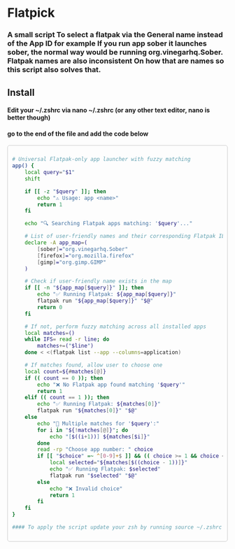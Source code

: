 # Flatpick

### A small script To select a flatpak via the General name instead of the App ID for example If you run app sober it launches sober, the normal way would be running org.vinegarhq.Sober. Flatpak names are also inconsistent On how that are names so this script also solves that.

## Install

#### Edit your ~/.zshrc via nano  ~/.zshrc  (or any other text editor, nano is better though)
#### go to the end of the file and add the code below
<div style="border: 1px solid #ccc; padding: 10px; border-radius: 5px;">

```bash
# Universal Flatpak-only app launcher with fuzzy matching
app() {
    local query="$1"
    shift

    if [[ -z "$query" ]]; then
        echo "⚠️ Usage: app <name>"
        return 1
    fi

    echo "🔍 Searching Flatpak apps matching: '$query'..."

    # List of user-friendly names and their corresponding Flatpak IDs
    declare -A app_map=(
        [sober]="org.vinegarhq.Sober"
        [firefox]="org.mozilla.firefox"
        [gimp]="org.gimp.GIMP"
    )

    # Check if user-friendly name exists in the map
    if [[ -n "${app_map[$query]}" ]]; then
        echo "✅ Running Flatpak: ${app_map[$query]}"
        flatpak run "${app_map[$query]}" "$@"
        return 0
    fi

    # If not, perform fuzzy matching across all installed apps
    local matches=()
    while IFS= read -r line; do
        matches+=("$line")
    done < <(flatpak list --app --columns=application)

    # If matches found, allow user to choose one
    local count=${#matches[@]}
    if (( count == 0 )); then
        echo "❌ No Flatpak app found matching '$query'"
        return 1
    elif (( count == 1 )); then
        echo "✅ Running Flatpak: ${matches[0]}"
        flatpak run "${matches[0]}" "$@"
    else
        echo "🚨 Multiple matches for '$query':"
        for i in "${!matches[@]}"; do
            echo "[$((i+1))] ${matches[$i]}"
        done
        read -rp "Choose app number: " choice
        if [[ "$choice" =~ ^[0-9]+$ ]] && (( choice >= 1 && choice <= count )); then
            local selected="${matches[$((choice - 1))]}"
            echo "✅ Running Flatpak: $selected"
            flatpak run "$selected" "$@"
        else
            echo "❌ Invalid choice"
            return 1
        fi
    fi
}

#### To apply the script update your zsh by running source ~/.zshrc      

